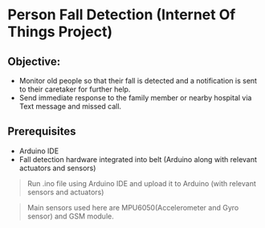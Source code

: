 # Person Fall Detection (Internet Of Things Project)

## Objective:
- Monitor old people so that their fall is detected and a notification is sent to their caretaker for further help.
- Send immediate response to the family member or nearby hospital via Text message and missed call. 

## Prerequisites
- Arduino IDE
- Fall detection hardware integrated into belt (Arduino along with relevant actuators and sensors)

> Run .ino file using Arduino IDE and upload it to Arduino (with relevant sensors and actuators)

> Main sensors used here are MPU6050(Accelerometer and Gyro sensor) and GSM module.
